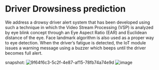 # Driver Drowsiness prediction
 
We address a drowsy driver alert system that has been developed using such a technique in which the Video Stream Processing (VSP) is analyzed by eye blink concept through an Eye Aspect Ratio (EAR) and Euclidean distance of the eye. Face landmark algorithm is also used as a proper way to eye detection. When the driver’s fatigue is detected, the IoT module issues a warning message using a buzzer which beeps until the driver becomes full alert.

snapshot:
![9f64f6c3-5c2f-4e87-af15-78fb74a74e9d](https://github.com/Sundar-1002/Driver-Drowsiness-Prediction/assets/110343412/f71a8f6a-3090-4234-b311-e232d6c64a19)
![image](https://github.com/Sundar-1002/Driver-Drowsiness-Prediction/assets/110343412/a8734274-015e-46e4-b5fc-55e7489ee025)
